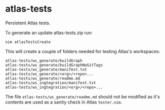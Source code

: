 # atlas-tests
Persistent Atlas tests.

To generate an update atlas-tests.zip run:

    nim atlasTestsCreate

This will create a couple of folders needed for testing Atlas's workspaces:

    atlas-tests/ws_generate/buildGraph
    atlas-tests/ws_generate/buildGraphNoGitTags
    atlas-tests/ws_generate/manifest.txt
    atlas-tests/ws_generate/<org>/<repo>...
    atlas-tests/ws_generate/readme.md
    atlas-tests/ws_ingtegration/manifest.txt
    atlas-tests/ws_ingtegration/<org>/<repo>...

The file `atlas-tests/ws_generate/readme.md` should not be modified as it's contents are used as a sanity check in Atlas `tester.nim`.
